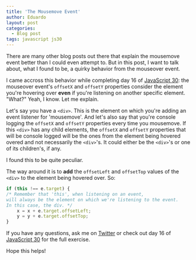 ```yaml
---
title: 'The Mousemove Event'
author: Eduardo
layout: post
categories:
  - Blog post
tags: javascript js30
---
```

There are many other blog posts out there that explain the mousemove event better than I could even attempt to. But in this post, I want to talk about, what I found to be, a quirky behavior from the mouseover event.

I came accross this behavior while completing day 16 of [JavaScript 30](https://javascript30.com/): the mouseover event's `offsetX` and `offsetY` properties consider the element you're hovering over **even** if you're listening on another specific element. "What?" Yeah, I know. Let me explain.

Let's say you have a `<div>`. This is the element on which you're adding an event listener for 'mousemove'. And let's also say that you're console logging the `offsetX` and `offsetY` properties every time you mousemove. If this `<div>` has any child elements, the `offsetX` and `offsetY` properties that will be console logged will be the ones from the element being hovered overed and not necessarily the `<div>`'s. It could either be the `<div>`'s or one of its children's, if any.

I found this to be quite peculiar.

The way around it is to **add** the `offsetLeft` and `offsetTop` values of the `<div>` to the element being hovered over. So:

```javascript
if (this !== e.target) { 
/* Remember that 'this', when listening on an event,
will always be the element on which we're listening to the event.
In this case, the div. */
    x = x + e.target.offsetLeft;
    y = y + e.target.offsetTop;
}
```

If you have any questions, ask me on [Twitter](https://twitter.com/_eduardoltorres) or check out day 16 of [JavaScript 30](https://javascript30.com/) for the full exercise.

Hope this helps!